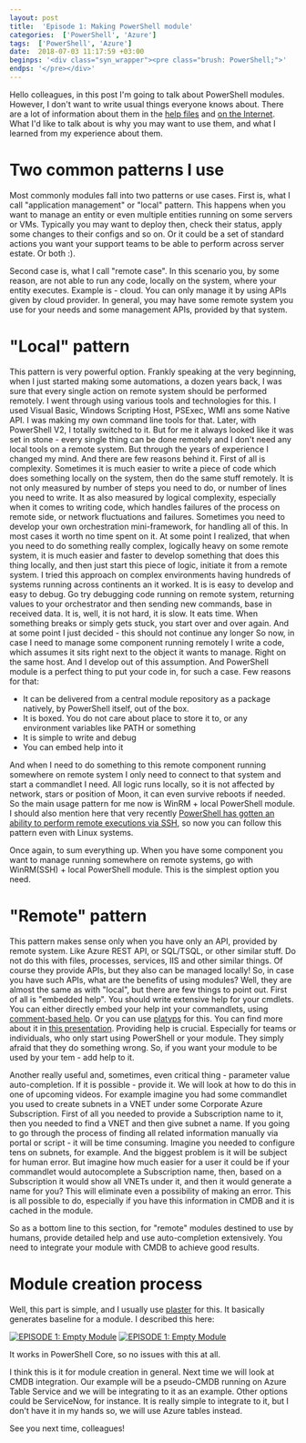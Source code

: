 ```yaml
---
layout: post
title:  'Episode 1: Making PowerShell module'
categories:  ['PowerShell', 'Azure']
tags:  ['PowerShell', 'Azure']
date:  2018-07-03 11:17:59 +03:00
beginps: '<div class="syn_wrapper"><pre class="brush: PowerShell;">'
endps: '</pre></div>'
---
```


Hello colleagues, in this post I'm going to talk about PowerShell modules. However, I don't want to write usual things everyone knows about. There are a lot of information about them in the [help files](https://docs.microsoft.com/en-us/PowerShell/module/microsoft.PowerShell.core/about/about_modules?view=PowerShell-6) and [on the Internet](https://kevinmarquette.github.io/2017-05-27-PowerShell-module-building-basics/). What I'd like to talk about is why you may want to use them, and what I learned from my experience about them.

# Two common patterns I use

Most commonly modules fall into two patterns or use cases. First is, what I call "application management" or "local" pattern. This happens when you want to manage an entity or even multiple entities running on some servers or VMs. Typically you may want to deploy then, check their status, apply some changes to their configs and so on. Or it could be a set of standard actions you want your support teams to be able to perform across server estate. Or both :).

Second case is, what I call "remote case". In this scenario you, by some reason, are not able to run any code, locally on the system, where your entity executes. Example is - cloud. You can only manage it by using APIs given by cloud provider. In general, you may have some remote system you use for your needs and some management APIs, provided by that system.

# "Local" pattern

This pattern is very powerful option. Frankly speaking at the very beginning, when I just started making some automations, a dozen years back, I was sure that every single action on remote system should be performed remotely. I went through using various tools and technologies for this. I used Visual Basic, Windows Scripting Host, PSExec, WMI ans some Native API. I was making my own command line tools for that. Later, with PowerShell V2, I totally switched to it. But for me it always looked like it was set in stone - every single thing can be done remotely and I don't need any local tools on a remote system. But through the years of experience I changed my mind. And there are few reasons behind it. First of all is complexity. Sometimes it is much easier to write a piece of code which does something locally on the system, then do the same stuff remotely. It is not only measured by number of steps you need to do, or number of lines you need to write. It as also measured by logical complexity, especially when it comes to writing code, which handles failures of the process on remote side, or network fluctuations and failures. Sometimes you need to develop your own orchestration mini-framework, for handling all of this. In most cases it worth no time spent on it. At some point I realized, that when you need to do something really complex, logically heavy on some remote system, it is much easier and faster to develop something that does this thing locally, and then just start this piece of logic, initiate it from a remote system. I tried this approach on complex environments having hundreds of systems running across continents an it worked. It is is easy to develop and easy to debug. Go try debugging code running on remote system, returning values to your orchestrator and then sending new commands, base in received data. It is, well, it is not hard, it is slow. It eats time. When something breaks or simply gets stuck, you start over and over again. And at some point I just decided - this should not continue any longer
So now, in case I need to manage some component running remotely I write a code, which assumes it sits right next to the object it wants to manage. Right on the same host. And I develop out of this assumption. And PowerShell module is a perfect thing to put your code in, for such a case. Few reasons for that:

- It can be delivered from a central module repository as a package natively, by PowerShell itself, out of the box.
- It is boxed. You do not care about place to store it to, or any environment variables like PATH or something
- It is simple to write and debug
- You can embed help into it

And when I need to do something to this remote component running somewhere on remote system I only need to connect to that system and start a commandlet I need. All logic runs locally, so it is not affected by network, stars or position of Moon, it can even survive reboots if needed. So the main usage pattern for me now is WinRM + local PowerShell module. I should also mention here that very recently [PowerShell has gotten an ability to perform remote executions via SSH](https://docs.microsoft.com/en-us/PowerShell/scripting/core-PowerShell/ssh-remoting-in-PowerShell-core?view=PowerShell-6), so now you can follow this pattern even with Linux systems.

Once again, to sum everything up. When you have some component you want to manage running somewhere on remote systems, go with WinRM(SSH) + local PowerShell module. This is the simplest option you need.

# "Remote" pattern

This pattern makes sense only when you have only an API, provided by remote system. Like Azure REST API, or SQL/TSQL, or other similar stuff. Do not do this with files, processes, services, IIS and other similar things. Of course they provide APIs, but they also can be managed locally! So, in case you have such APIs, what are the benefits of using modules? Well, they are almost the same as with "local", but there are few things to point out. First of all is "embedded help". You should write extensive help for your cmdlets. You can either directly embed your help int your commandlets, using [comment-based help](https://docs.microsoft.com/en-us/PowerShell/module/microsoft.PowerShell.core/about/about_comment_based_help?view=PowerShell-6). Or you can use [platyps](https://github.com/PowerShell/platyPS) for this. You can find more about it in [this presentation](https://youtu.be/zGOl5g_AJ5U). Providing help is crucial. Especially for teams or individuals, who only start using PowerShell or your module. They simply afraid that they do something wrong. So, if you want your module to be used by your tem - add help to it.

Another really useful and, sometimes, even critical thing - parameter value auto-completion. If it is possible - provide it. We will look at how to do this in one of upcoming videos. For example imagine you had some commandlet you used to create subnets in a VNET under some Corporate Azure Subscription. First of all you needed to provide a Subscription name to it, then you needed to find a VNET and then give subnet a name. If you going to go through the process of finding all related information manually via portal or script - it will be time consuming. Imagine you needed to configure tens on subnets, for example. And the biggest problem is it will be subject for human error. But imagine how much easier for a user it could be if your commandlet would autocomplete a Subscription name, then, based on a Subscription it would show all VNETs under it, and then it would generate a name for you? This will eliminate even a possibility of making an error. This is all possible to do, especially if you have this information in CMDB and it is cached in the module.

So as a bottom line to this section, for "remote" modules destined to use by humans, provide detailed help and use auto-completion extensively. You need to integrate your module with CMDB to achieve good results.

# Module creation process

Well, this part is simple, and I usually use [plaster](https://github.com/PowerShell/Plaster) for this. It basically generates baseline for a module. I described this here:

[![EPISODE 1: Empty Module](http://img.youtube.com/vi/Wpy0oad_JOk/0.jpg)](http://www.youtube.com/watch?v=Wpy0oad_JOk)
[![EPISODE 1: Empty Module](http://img.youtube.com/vi/MV-Z23gSm-Q/0.jpg)](http://www.youtube.com/watch?v=MV-Z23gSm-Q)

It works in PowerShell Core, so no issues with this at all.

I think this is it for module creation in general. Next time we will look at CMDB integration. Our example will be a pseudo-CMDB running on Azure Table Service and we will be integrating to it as an example. Other options could be ServiceNow, for instance. It is really simple to integrate to it, but I don't have it in my hands so, we will use Azure tables instead.

See you next time, colleagues!
